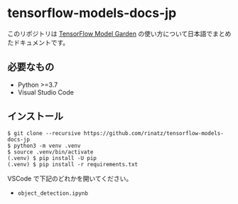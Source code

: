 # tensorflow-models-docs-jp

このリポジトリは [TensorFlow Model Garden] の使い方について日本語でまとめたドキュメントです。

[TensorFlow Model Garden]: https://github.com/tensorflow/models

## 必要なもの

- Python >=3.7
- Visual Studio Code

## インストール

```shell
$ git clone --recursive https://github.com/rinatz/tensorflow-models-docs-jp
$ python3 -m venv .venv
$ source .venv/bin/activate
(.venv) $ pip install -U pip
(.venv) $ pip install -r requirements.txt
```

VSCode で下記のどれかを開いてください。

- `object_detection.ipynb`
